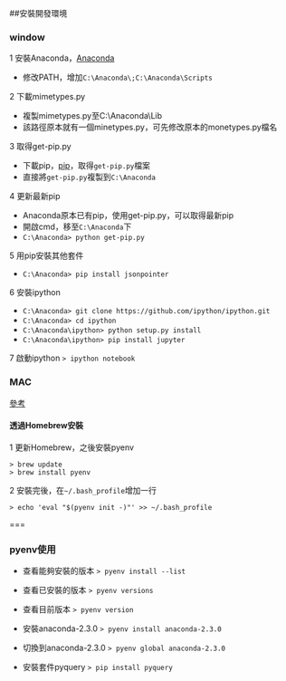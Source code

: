 
##安裝開發環境
### window
1 安裝Anaconda，[Anaconda](http://continuum.io/downloads)
  - 修改PATH，增加`C:\Anaconda\;C:\Anaconda\Scripts`
  
2 下載mimetypes.py
  - 複製mimetypes.py至C:\Anaconda\Lib
  - 該路徑原本就有一個minetypes.py，可先修改原本的monetypes.py檔名
  
3 取得get-pip.py
  - 下載pip，[pip](https://pip.pypa.io/en/stable/installing/)，取得`get-pip.py`檔案
  - 直接將`get-pip.py`複製到`C:\Anaconda`

4 更新最新pip
  - Anaconda原本已有pip，使用get-pip.py，可以取得最新pip
  - 開啟cmd，移至`C:\Anaconda`下
  - `C:\Anaconda> python get-pip.py`

5 用pip安裝其他套件
  - `C:\Anaconda> pip install jsonpointer`
  
6 安裝ipython
  - `C:\Anaconda> git clone https://github.com/ipython/ipython.git`
  - `C:\Anaconda> cd ipython`
  - `C:\Anaconda\ipython> python setup.py install`
  - `C:\Anaconda\ipython> pip install jupyter`
  
7 啟動ipython
  `> ipython notebook`


### MAC
[參考](https://chloechen727.wordpress.com/2015/07/26/mac-os-x-plus-python-2-7-and-3-4/)
#### 透過Homebrew安裝
1 更新Homebrew，之後安裝pyenv
```
> brew update
> brew install pyenv
```

2 安裝完後，在`~/.bash_profile`增加一行
```
> echo 'eval "$(pyenv init -)"' >> ~/.bash_profile
```
===
### pyenv使用
- 查看能夠安裝的版本
`> pyenv install --list`

- 查看已安裝的版本
`> pyenv versions`

- 查看目前版本
`> pyenv version`

- 安裝anaconda-2.3.0
`> pyenv install anaconda-2.3.0`

- 切換到anaconda-2.3.0
`> pyenv global anaconda-2.3.0`

- 安裝套件pyquery
`> pip install pyquery`






